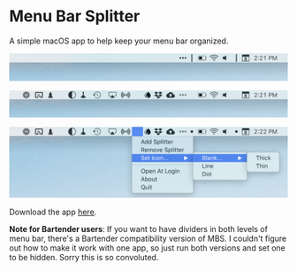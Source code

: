 # Menu Bar Splitter

A simple macOS app to help keep your menu bar organized.

![Screenshot 1](/img/sc1.png)

![Screenshot 2](/img/sc2.png)

![Screenshot 3](/img/sc3.png)

Download the app [here](https://github.com/jwhamilton99/menu-bar-splitter/releases).

**Note for Bartender users**: If you want to have dividers in both levels of menu bar, there's a Bartender compatibility version of MBS. I couldn't figure out how to make it work with one app, so just run both versions and set one to be hidden. Sorry this is so convoluted.
